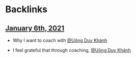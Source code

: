 
# Backlinks
## [January 6th, 2021](<January 6th, 2021.md>)
- Why I want to coach with [@Uông Duy Khánh](<@Uông Duy Khánh.md>)

- I feel grateful that through coaching, [@Uông Duy Khánh](<@Uông Duy Khánh.md>)

